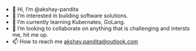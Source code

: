 - 👋 Hi, I’m @akshay-pandita
- 👀 I’m interested in building software solutions.
- 🌱 I’m currently learning Kubernates, GoLang.
- 💞️ I’m looking to collaborate on anything that is challenging and intersts me, hit me up.
- 📫 How to reach me akshay.pandita@outlook.com

<!---
akshay-pandita/akshay-pandita is a ✨ special ✨ repository because its `README.md` (this file) appears on your GitHub profile.
You can click the Preview link to take a look at your changes.
--->
